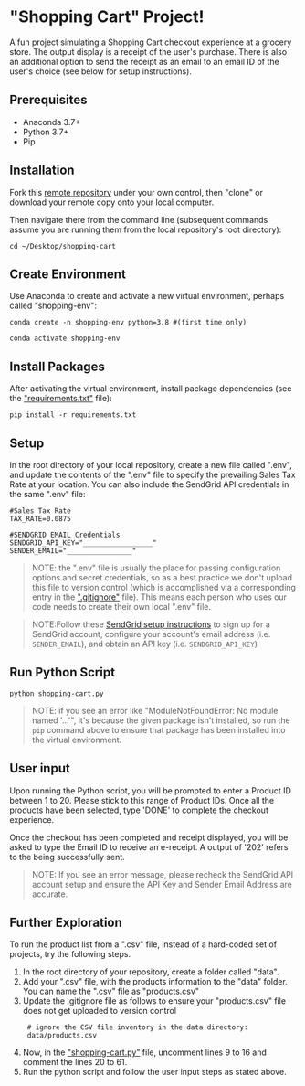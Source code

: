 # "Shopping Cart" Project!

A fun project simulating a Shopping Cart checkout experience at a grocery store. The output display is a receipt of the user's purchase. There is also an additional option to send the receipt as an email to an email ID of the user's choice (see below for setup instructions).

## Prerequisites

  + Anaconda 3.7+
  + Python 3.7+
  + Pip

## Installation

Fork this [remote repository](https://github.com/abhisheksn/shopping-cart) under your own control, then "clone" or download your remote copy onto your local computer.

Then navigate there from the command line (subsequent commands assume you are running them from the local repository's root directory):

```
cd ~/Desktop/shopping-cart
```

## Create Environment
Use Anaconda to create and activate a new virtual environment, perhaps called "shopping-env":

```
conda create -n shopping-env python=3.8 #(first time only)
```
```
conda activate shopping-env
```

## Install Packages
After activating the virtual environment, install package dependencies (see the ["requirements.txt"](/requirements.txt) file):

```
pip install -r requirements.txt
```

## Setup
In the root directory of your local repository, create a new file called ".env", and update the contents of the ".env" file to specify the prevailing Sales Tax Rate at your location. You can also include the SendGrid API credentials in the same ".env" file:

```
#Sales Tax Rate
TAX_RATE=0.0875
```

```
#SENDGRID EMAIL Credentials
SENDGRID_API_KEY="_________________"
SENDER_EMAIL="________________"
```

> NOTE: the ".env" file is usually the place for passing configuration options and secret credentials, so as a best practice we don't upload this file to version control (which is accomplished via a corresponding entry in the [".gitignore"](/.gitignore) file). This means each person who uses our code needs to create their own local ".env" file.

> NOTE:Follow these [SendGrid setup instructions](https://github.com/prof-rossetti/intro-to-python/blob/master/notes/python/packages/sendgrid.md#setup) to sign up for a SendGrid account, configure your account's email address (i.e. `SENDER_EMAIL`), and obtain an API key (i.e. `SENDGRID_API_KEY`)

## Run Python Script

```
python shopping-cart.py
```

> NOTE: if you see an error like "ModuleNotFoundError: No module named '...'", it's because the given package isn't installed, so run the `pip` command above to ensure that package has been installed into the virtual environment.

## User input
Upon running the Python script, you will be prompted to enter a Product ID between 1 to 20. Please stick to this range of Product IDs. Once all the products have been selected, type 'DONE' to complete the checkout experience.

Once the checkout has been completed and receipt displayed, you will be asked to type the Email ID to receive an e-receipt. A output of '202' refers to the being successfully sent.

> NOTE: If you see an error message, please recheck the SendGrid API account setup and ensure the API Key and Sender Email Address are accurate.

## Further Exploration

To run the product list from a ".csv" file, instead of a hard-coded set of projects, try the following steps.

1. In the root directory of your repository, create a folder called "data".
2. Add your ".csv" file, with the products information to the "data" folder. You can name the ".csv" file as "products.csv"
3. Update the .gitignore file as follows to ensure your "products.csv" file does not get uploaded to version control
   ```
    # ignore the CSV file inventory in the data directory:
    data/products.csv
   ```
4. Now, in the ["shopping-cart.py"](/shopping-cart.py) file, uncomment lines 9 to 16 and comment the lines 20 to 61.
5. Run the python script and follow the user input steps as stated above.
